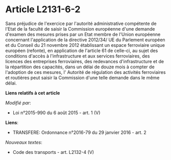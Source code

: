 # Article L2131-6-2

Sans préjudice de l'exercice par l'autorité administrative compétente de l'Etat de la faculté de saisir la Commission
européenne d'une demande d'examen des mesures prises par un Etat membre de l'Union européenne concernant l'application de la
directive 2012/34/ UE du Parlement européen et du Conseil du 21 novembre 2012 établissant un espace ferroviaire unique
européen (refonte), en application de l'article 61 de celle-ci, au sujet des conditions d'accès à l'infrastructure et aux
services ferroviaires, des licences des entreprises ferroviaires, des redevances d'infrastructure et de la répartition des
capacités, dans un délai de douze mois à compter de l'adoption de ces mesures, l'     Autorité de régulation des activités
ferroviaires et routières  peut saisir la Commission d'une telle demande dans le même délai.

**Liens relatifs à cet article**

_Modifié par_:

  - Loi n°2015-990 du 6 août 2015 - art. 1 (V)

**Liens**:

  - TRANSFERE: Ordonnance n°2016-79 du 29 janvier 2016 - art. 2

_Nouveaux textes_:

  - Code des transports - art. L2132-4 (V)

